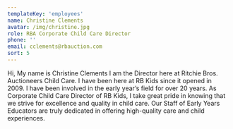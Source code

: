 ```yaml
---
templateKey: 'employees'
name: Christine Clements
avatar: /img/christine.jpg
role: RBA Corporate Child Care Director
phone: ''
email: cclements@rbauction.com
sort: 5
---
```


Hi, My name is Christine Clements I am the Director here at Ritchie Bros. Auctioneers Child Care. I have been here at RB Kids since it opened in 2009. I have been involved in the early year’s field for over 20 years. As Corporate Child Care Director of  RB Kids, I take great pride in knowing that we strive for excellence and quality in child care. Our Staff of Early Years Educators are truly dedicated in offering high-quality care and child experiences.
